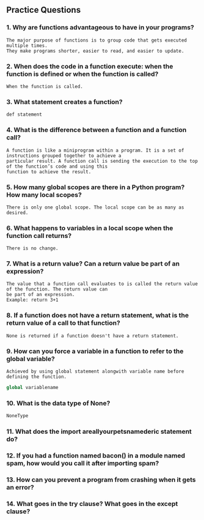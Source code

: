 ## Practice Questions
### 1. Why are functions advantageous to have in your programs?
```
The major purpose of functions is to group code that gets executed multiple times. 
They make programs shorter, easier to read, and easier to update.
```
### 2. When does the code in a function execute: when the function is defined or when the function is called?
   ```
   When the function is called.
   ```
### 3. What statement creates a function?
```
def statement
```

### 4. What is the difference between a function and a function call?
```
A function is like a miniprogram within a program. It is a set of instructions grouped together to achieve a 
particular result. A function call is sending the execution to the top of the function’s code and using this 
function to achieve the result.
```

### 5. How many global scopes are there in a Python program? How many local scopes?
```
There is only one global scope. The local scope can be as many as desired.
```
### 6. What happens to variables in a local scope when the function call returns?
```
There is no change.
```

### 7. What is a return value? Can a return value be part of an expression?
```
The value that a function call evaluates to is called the return value of the function. The return value can 
be part of an expression.
Example: return 3+1

```

### 8. If a function does not have a return statement, what is the return value of a call to that function?
```
None is returned if a function doesn't have a return statement.
```
### 9. How can you force a variable in a function to refer to the global variable?

```
Achieved by using global statement alongwith variable name before defining the function.
```
```python
global variablename
```

### 10. What is the data type of None?
```python
NoneType
```

### 11. What does the import areallyourpetsnamederic statement do?

### 12. If you had a function named bacon() in a module named spam, how would you call it after importing spam?

### 13. How can you prevent a program from crashing when it gets an error?

### 14. What goes in the try clause? What goes in the except clause?

